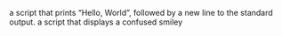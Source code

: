 a script that prints “Hello, World”, followed by a new line to the standard output.
a script that displays a confused smiley
